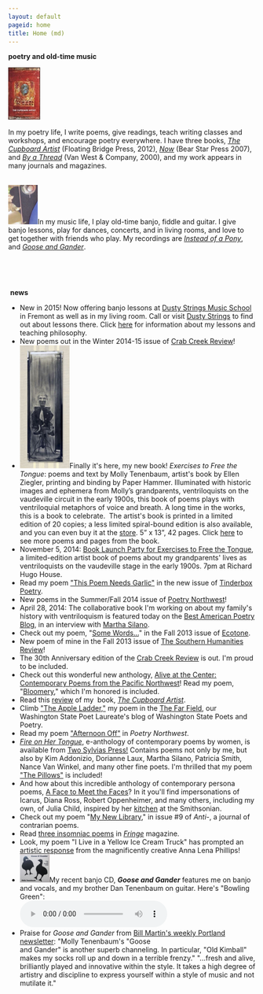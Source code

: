 ```yaml
---
layout: default
pageid: home
title: Home (md)
---
```


**poetry and old-time music**

<p>
<img width="65" height="106" src="/uploads/images/CupboardArtist_cover-final_33percent.jpg" class=" floatL" alt="" />

In my poetry life, I write poems, give readings, teach writing classes and workshops, and encourage poetry everywhere. I have three books, <a href="/poems/books.html"><em>The Cupboard Artist</em></a> (Floating Bridge Press, 2012), <a href="poems/books.html"><em>Now</em></a> (Bear Star Press 2007), and <a href="poems/books.html"><em>By a Thread</em></a> (Van West &amp; Company, 2000), and my work appears in many journals and magazines.

</p>

<p><br />
<img width="60" height="80" alt="" class="imgBorder floatL" src="uploads/images/tubaphone&#32;peghead.jpg" />In my music life, I play old-time banjo, fiddle and guitar. I give banjo lessons, play for dances, concerts, and in living rooms, and love to get together with friends who play. My recordings are <a href="music/index.html"><em>Instead of a Pony</em></a>, and <a href="music/index.html"><em>Goose and Gander</em></a>.</p>
<p>&nbsp;</p>
<p>&nbsp;</p>
<p>&nbsp;<b>news</b></p>
<ul>
    <li>New in 2015! Now offering banjo lessons at <a href="http://store.dustystrings.com/t-3-ms-PL-banjo.aspx?skinid=4">Dusty Strings Music School</a> in Fremont as well as in my living room. Call or visit <a href="http://store.dustystrings.com/t-3-ms-workshophome.aspx">Dusty Strings</a> to find out about lessons there. Click <a href="/music/banjo-lessons.html" rel="Text_Window">here</a> for information about my lessons and teaching philosophy.</li>
    <li>New poems out in the Winter 2014-15 issue of <a href="http://www.crabcreekreview.org/">Crab Creek Review</a>!</li>
    <li><img src="uploads/images/cover.jpg" width="101" height="250" class=" floatL" alt="" />Finally it's here, my new book! <em>Exercises to Free the Tongue</em>: poems and text by Molly Tenenbaum, artist's book by Ellen Ziegler, printing and binding by Paper Hammer. Illuminated with historic images and ephemera from Molly&rsquo;s grandparents, ventriloquists on the vaudeville circuit in the early 1900s, this book of poems plays with ventriloquial metaphors of voice and breath. A long time in the works, this is a book to celebrate.&#8232;&#8232;The artist's book is printed in a limited edition of 20 copies; a less limited spiral-bound edition is also available, and you can even buy it at the <a href="store/index.html">store</a>. 5&rdquo; x 13&rdquo;, 42 pages. Click <a href="/poems/ExercisesExcerpts.html" title="Pages from Exercises to Free the Tongue">here</a> to see more poems and pages from the book.</li>
    <li>November 5, 2014: <a href="https://www.facebook.com/events/825149020849455/">Book Launch Party for Exercises to Free the Tongue</a>, a limited-edition artist book of poems about my grandparents' lives as ventriloquists on the vaudeville stage in the early 1900s. 7pm at Richard Hugo House.</li>
    <li>Read my poem <a href="http://www.tinderboxpoetry.com/this-poem-needs-garlic">&quot;This Poem Needs Garlic&quot;</a> in the new issue of <a href="http://www.tinderboxpoetry.com/">Tinderbox Poetry</a>.</li>
    <li>New poems in the Summer/Fall 2014 issue of <a href="http://www.poetrynw.org/issue-cover/the-social-media-issue-2014/">Poetry Northwest</a>!</li>
    <li>April 28, 2014: The collaborative book I'm working on about my family's history with ventriloquism is featured today on the <a href="http://blog.bestamericanpoetry.com/the_best_american_poetry/2014/04/molly-tenenbaum-poet-ellen-ziegler-artist--1.html">Best American Poetry Blog</a>, in an interview with <a href="http://bluepositive.blogspot.com/2014/04/guest-blogging-this-week-at-best.html">Martha Silano</a>.</li>
    <li>Check out my poem, &quot;<a href="http://www.ecotonejournal.com/index.php/articles/details/some_words_acid_extinction_are_pasted_to_the_undersides_of_others">Some Words...</a>&quot; in the Fall 2013 issue of <a href="http://www.ecotonejournal.com/index.php/issues/toc/ecotone_16/">Ecotone</a>.</li>
    <li>New poem of mine in the Fall 2013 issue of <a href="http://www.cla.auburn.edu/shr/">The Southern Humanities Review</a>!</li>
    <li>The 30th Anniversary edition of the <a href="http://www.amazon.com/Crab-Creek-Review-Anniversary-Issue/dp/1490487107">Crab Creek Review</a> is out. I'm proud to be included.</li>
    <li>Check out this wonderful new anthology, <a href="http://ooligan.pdx.edu/poetry/alive-at-the-center/">Alive at the Center: Contemporary Poems from the Pacific Northwest</a>! Read my poem, &quot;<a href="/poems/Bloomery.html">Bloomery</a>,&quot; which I'm honored is included.</li>
    <li>Read this <a target="_blank" href="http://www.ronslate.com/seventeen_poets_recommend_new_recent_titles">review</a> of my&nbsp; book, <a href="http://www.scn.org/floatingbridge/cupboard.html"><em>The Cupboard Artist</em></a>.</li>
    <li>Climb <a href="http://kathleenflenniken.com/blog/?p=167">&quot;The Apple Ladder,&quot;</a> my poem in the <a href="http://kathleenflenniken.com/blog/">The Far Field</a>, our Washington State Poet Laureate's blog of Washington State Poets and Poetry.</li>
    <li>Read my poem <a href="http://www.poetrynw.org/2012/01/molly-tenenbaum-afternoon-off/" target="_blank">&quot;Afternoon Off&quot;</a> in <em>Poetry Northwest</em>.</li>
    <li><a href="http://twosylviaspress.com/fire-on-her-tongue.html"><em>Fire on Her Tongue</em></a>, e-anthology of contemporary poems by women, is available from <a href="http://twosylviaspress.com/fire-on-her-tongue.html">Two Sylvias Press!</a> Contains poems not only by me, but also by Kim Addonizio, Dorianne Laux, Martha Silano, Patricia Smith, Nance Van Winkel, and many other fine poets. I'm thrilled that my poem <a href="/poems/ThePillows.html">&quot;The Pillows&quot;</a> is included!</li>
    <li>And how about this incredible anthology of contemporary persona poems, <a href="http://www.uakron.edu/uapress/browse-books/book-details/index.dot?id=2337015">A Face to Meet the Faces</a>? In it you'll find impersonations of Icarus, Diana Ross, Robert Oppenheimer, and many others, including my own, of Julia Child, inspired by her <a href="http://amhistory.si.edu/juliachild/">kitchen</a> at the Smithsonian.</li>
    <li>Check out my poem &quot;<a target="_blank" href="http://anti-poetry.com/anti/tenenbaummo/">My New Library</a>,&quot; in issue #9 of <em>Anti-</em>, a journal of contrarian poems.</li>
    <li>Read <a href="http://www.fringemagazine.org/lit/poetry/my-flannel-civilization-and-two-more-poems/">three insomniac poems</a> in <a href="http://www.fringemagazine.org/"><em>Fringe</em></a> magazine.</li>
    <li>Look, my poem &quot;I Live in a Yellow Ice Cream Truck&quot; has prompted an <a target="_blank" href="http://delirioushem.blogspot.com/2009/09/anna-lena-phillips-boots-bottles.html">artistic response</a> from the magnificently creative Anna Lena Phillips!</li>
    <li><img width="60" height="57" alt="" class="imgBorder floatL" src="uploads/images/Goose&#32;and&#32;Gander.jpg" />My recent banjo CD, <strong><em>Goose and Gander</em></strong> features me on banjo and vocals, and my brother Dan Tenenbaum on guitar. Here's &quot;Bowling Green&quot;:&nbsp;
      <div>
      <audio controls>
        <source src='/uploads/mp3/01 Bowling Green.mp3'
        Your browser does not support the audio element.
        Please use an HTML5-compatible browser.
      </audio>
      </div>
    </li>
    <li>Praise for <em>Goose and Gander</em> from <a href="http://www.bubbaguitar.com/newsletter.html" target="_blank">Bill Martin's weekly Portland newsletter</a>: &quot;Molly Tenenbaum's &quot;Goose<br />
    and Gander&quot; is another superb channeling. In particular, &quot;Old Kimball&quot; makes my socks roll up and down in a terrible frenzy.&quot; &quot;...fresh and alive, brilliantly played and innovative within the style. It takes a high degree of artistry and discipline to express yourself within a style of music and not mutilate it.&quot;</li>
</ul>
<p>&nbsp;</p>
